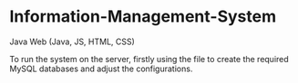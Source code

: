 # Information-Management-System
Java Web (Java, JS, HTML, CSS)
<p>To run the system on the server, firstly using the file to create the required MySQL databases and adjust the configurations.</p> 
